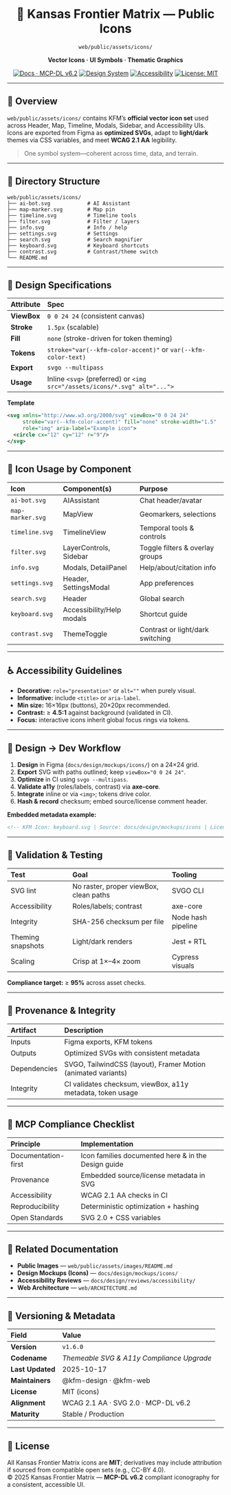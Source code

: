 <div align="center">

# 🧭 Kansas Frontier Matrix — **Public Icons**  
`web/public/assets/icons/`

**Vector Icons · UI Symbols · Thematic Graphics**

[![Docs · MCP-DL v6.2](https://img.shields.io/badge/Docs-MCP--DL%20v6.2-blue)](../../../../docs/)
[![Design System](https://img.shields.io/badge/Design-System-blue)](../../../../docs/design/)
[![Accessibility](https://img.shields.io/badge/WCAG%202.1-AA-yellow)](../../../../docs/design/reviews/accessibility/)
[![License: MIT](https://img.shields.io/badge/License-MIT-blue.svg)](../../../../LICENSE)

</div>

---

## 🧭 Overview

`web/public/assets/icons/` contains KFM’s **official vector icon set** used across Header, Map, Timeline, Modals, Sidebar, and Accessibility UIs.  
Icons are exported from Figma as **optimized SVGs**, adapt to **light/dark** themes via CSS variables, and meet **WCAG 2.1 AA** legibility.

> One symbol system—coherent across time, data, and terrain.

---

## 🧱 Directory Structure

```text
web/public/assets/icons/
├── ai-bot.svg            # AI Assistant
├── map-marker.svg        # Map pin
├── timeline.svg          # Timeline tools
├── filter.svg            # Filter / layers
├── info.svg              # Info / help
├── settings.svg          # Settings
├── search.svg            # Search magnifier
├── keyboard.svg          # Keyboard shortcuts
├── contrast.svg          # Contrast/theme switch
└── README.md
```

---

## 🎨 Design Specifications

| Attribute       | Spec                                                                           |
| :-------------- | :----------------------------------------------------------------------------- |
| **ViewBox**     | `0 0 24 24` (consistent canvas)                                                |
| **Stroke**      | `1.5px` (scalable)                                                             |
| **Fill**        | `none` (stroke-driven for token theming)                                       |
| **Tokens**      | `stroke="var(--kfm-color-accent)"` or `var(--kfm-color-text)`                  |
| **Export**      | `svgo --multipass`                                                             |
| **Usage**       | Inline `<svg>` (preferred) or `<img src="/assets/icons/*.svg" alt="...">`      |

**Template**

```svg
<svg xmlns="http://www.w3.org/2000/svg" viewBox="0 0 24 24"
     stroke="var(--kfm-color-accent)" fill="none" stroke-width="1.5"
     role="img" aria-label="Example icon">
  <circle cx="12" cy="12" r="9"/>
</svg>
```

---

## 🧩 Icon Usage by Component

| Icon             | Component(s)                   | Purpose                                      |
| :--------------- | :----------------------------- | :------------------------------------------- |
| `ai-bot.svg`     | AIAssistant                    | Chat header/avatar                            |
| `map-marker.svg` | MapView                        | Geomarkers, selections                        |
| `timeline.svg`   | TimelineView                   | Temporal tools & controls                     |
| `filter.svg`     | LayerControls, Sidebar         | Toggle filters & overlay groups               |
| `info.svg`       | Modals, DetailPanel            | Help/about/citation info                      |
| `settings.svg`   | Header, SettingsModal          | App preferences                               |
| `search.svg`     | Header                         | Global search                                 |
| `keyboard.svg`   | Accessibility/Help modals      | Shortcut guide                                |
| `contrast.svg`   | ThemeToggle                    | Contrast or light/dark switching              |

---

## ♿ Accessibility Guidelines

- **Decorative:** `role="presentation"` or `alt=""` when purely visual.  
- **Informative:** include `<title>` or `aria-label`.  
- **Min size:** 16×16px (buttons), 20×20px recommended.  
- **Contrast:** ≥ **4.5:1** against background (validated in CI).  
- **Focus:** interactive icons inherit global focus rings via tokens.

---

## 🧠 Design → Dev Workflow

1. **Design** in Figma (`docs/design/mockups/icons/`) on a 24×24 grid.  
2. **Export** SVG with paths outlined; keep `viewBox="0 0 24 24"`.  
3. **Optimize** in CI using `svgo --multipass`.  
4. **Validate a11y** (roles/labels, contrast) via **axe-core**.  
5. **Integrate** inline or via `<img>`; tokens drive color.  
6. **Hash & record** checksum; embed source/license comment header.

**Embedded metadata example:**
```xml
<!-- KFM Icon: keyboard.svg | Source: docs/design/mockups/icons | License: MIT | Author: KFM Design -->
```

---

## 🧪 Validation & Testing

| Test              | Goal                                          | Tooling             |
| :---------------- | :-------------------------------------------- | :------------------ |
| SVG lint          | No raster, proper viewBox, clean paths        | SVGO CLI            |
| Accessibility     | Roles/labels; contrast                        | axe-core            |
| Integrity         | SHA-256 checksum per file                     | Node hash pipeline  |
| Theming snapshots | Light/dark renders                            | Jest + RTL          |
| Scaling           | Crisp at 1×–4× zoom                           | Cypress visuals     |

**Compliance target:** ≥ **95%** across asset checks.

---

## 🧾 Provenance & Integrity

| Artifact   | Description                                                        |
| :--------- | :----------------------------------------------------------------- |
| Inputs     | Figma exports, KFM tokens                                          |
| Outputs    | Optimized SVGs with consistent metadata                            |
| Dependencies | SVGO, TailwindCSS (layout), Framer Motion (animated variants)   |
| Integrity  | CI validates checksum, viewBox, a11y metadata, token usage         |

---

## 🧠 MCP Compliance Checklist

| Principle           | Implementation                                      |
| :------------------ | :-------------------------------------------------- |
| Documentation-first | Icon families documented here & in the Design guide |
| Provenance          | Embedded source/license metadata in SVG             |
| Accessibility       | WCAG 2.1 AA checks in CI                            |
| Reproducibility     | Deterministic optimization + hashing                |
| Open Standards      | SVG 2.0 + CSS variables                             |

---

## 🔗 Related Documentation

- **Public Images** — `web/public/assets/images/README.md`  
- **Design Mockups (Icons)** — `docs/design/mockups/icons/`  
- **Accessibility Reviews** — `docs/design/reviews/accessibility/`  
- **Web Architecture** — `web/ARCHITECTURE.md`

---

## 🧾 Versioning & Metadata

| Field | Value |
| :---- | :---- |
| **Version** | `v1.6.0` |
| **Codename** | *Themeable SVG & A11y Compliance Upgrade* |
| **Last Updated** | 2025-10-17 |
| **Maintainers** | @kfm-design · @kfm-web |
| **License** | MIT (icons) |
| **Alignment** | WCAG 2.1 AA · SVG 2.0 · MCP-DL v6.2 |
| **Maturity** | Stable / Production |

---

## 📜 License

All Kansas Frontier Matrix icons are **MIT**; derivatives may include attribution if sourced from compatible open sets (e.g., CC-BY 4.0).  
© 2025 Kansas Frontier Matrix — **MCP-DL v6.2** compliant iconography for a consistent, accessible UI.

